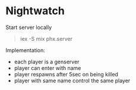# Nightwatch

Start server locally

> iex -S mix phx.server

Implementation:

- each player is a genserver
- player can enter with name
- player respawns after 5sec on being killed
- player with same name control the same player
